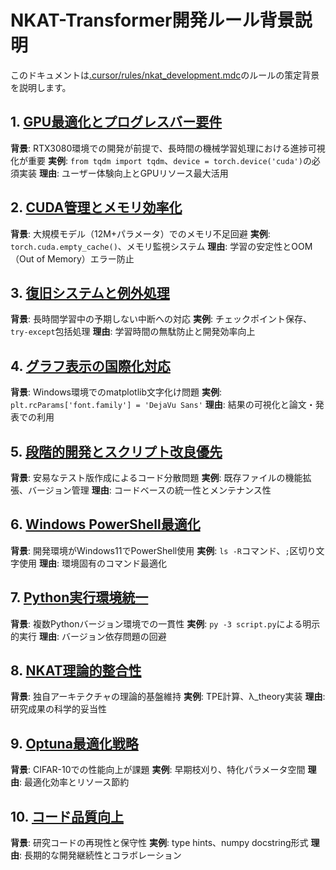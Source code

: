 # NKAT-Transformer開発ルール背景説明

このドキュメントは[.cursor/rules/nkat_development.mdc](.cursor/rules/nkat_development.mdc)のルールの策定背景を説明します。

## 1. [GPU最適化とプログレスバー要件](1-gpu最適化とプログレスバー要件)

**背景**: RTX3080環境での開発が前提で、長時間の機械学習処理における進捗可視化が重要
**実例**: `from tqdm import tqdm`、`device = torch.device('cuda')`の必須実装
**理由**: ユーザー体験向上とGPUリソース最大活用

## 2. [CUDA管理とメモリ効率化](2-cuda管理とメモリ効率化)

**背景**: 大規模モデル（12M+パラメータ）でのメモリ不足回避
**実例**: `torch.cuda.empty_cache()`、メモリ監視システム
**理由**: 学習の安定性とOOM（Out of Memory）エラー防止

## 3. [復旧システムと例外処理](3-復旧システムと例外処理)

**背景**: 長時間学習中の予期しない中断への対応
**実例**: チェックポイント保存、`try-except`包括処理
**理由**: 学習時間の無駄防止と開発効率向上

## 4. [グラフ表示の国際化対応](4-グラフ表示の国際化対応)

**背景**: Windows環境でのmatplotlib文字化け問題
**実例**: `plt.rcParams['font.family'] = 'DejaVu Sans'`
**理由**: 結果の可視化と論文・発表での利用

## 5. [段階的開発とスクリプト改良優先](5-段階的開発とスクリプト改良優先)

**背景**: 安易なテスト版作成によるコード分散問題
**実例**: 既存ファイルの機能拡張、バージョン管理
**理由**: コードベースの統一性とメンテナンス性

## 6. [Windows PowerShell最適化](6-windows-powershell最適化)

**背景**: 開発環境がWindows11でPowerShell使用
**実例**: `ls -R`コマンド、`;`区切り文字使用
**理由**: 環境固有のコマンド最適化

## 7. [Python実行環境統一](7-python実行環境統一)

**背景**: 複数Pythonバージョン環境での一貫性
**実例**: `py -3 script.py`による明示的実行
**理由**: バージョン依存問題の回避

## 8. [NKAT理論的整合性](8-nkat理論的整合性)

**背景**: 独自アーキテクチャの理論的基盤維持
**実例**: TPE計算、λ_theory実装
**理由**: 研究成果の科学的妥当性

## 9. [Optuna最適化戦略](9-optuna最適化戦略)

**背景**: CIFAR-10での性能向上が課題
**実例**: 早期枝刈り、特化パラメータ空間
**理由**: 最適化効率とリソース節約

## 10. [コード品質向上](10-コード品質向上)

**背景**: 研究コードの再現性と保守性
**実例**: type hints、numpy docstring形式
**理由**: 長期的な開発継続性とコラボレーション 